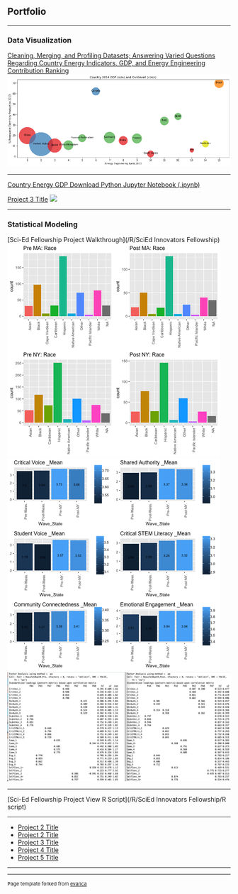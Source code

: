 ## Portfolio

---

### Data Visualization


[Cleaning, Merging, and Profiling Datasets; Answering Varied Questions Regarding Country Energy Indicators, GDP, and Energy Engineering Contribution Ranking](/Python/Country_Energy_GDP)
<img src="images/GDPAndRank.png?raw=true"/>

---
[Country Energy GDP Download Python Jupyter Notebook (.ipynb)](/Python/Country_Energy_GDP/Country_Energy_GDP.ipynb)


[Project 3 Title](http://example.com/)
<img src="images/dummy_thumbnail.jpg?raw=true"/>

---
### Statistical Modeling

[Sci-Ed Fellowship Project Walkthrough](/R/SciEd Innovators Fellowship)
<img src="images/Wave_State_Race.png?raw=true"/> <img src="images/Scale_Means.png?raw=true"/> <img src="images/SciEd EFA 2018-2019.png?raw=true"/>

---

[Sci-Ed Fellowship Project View R Script](/R/SciEd Innovators Fellowship/R script)



---

- [Project 2 Title](http://example.com/)
- [Project 2 Title](http://example.com/)
- [Project 3 Title](http://example.com/)
- [Project 4 Title](http://example.com/)
- [Project 5 Title](http://example.com/)

---




---
<p style="font-size:11px">Page template forked from <a href="https://github.com/evanca/quick-portfolio">evanca</a></p>
<!-- Remove above link if you don't want to attibute -->
